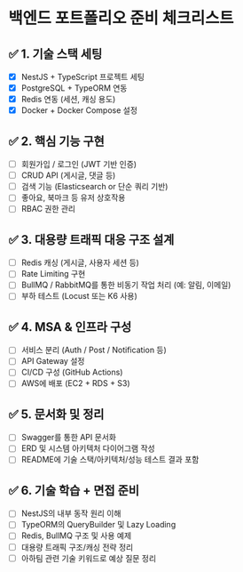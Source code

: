 # 백엔드 포트폴리오 준비 체크리스트

## ✅ 1. 기술 스택 세팅

- [x] NestJS + TypeScript 프로젝트 세팅
- [x] PostgreSQL + TypeORM 연동
- [x] Redis 연동 (세션, 캐싱 용도)
- [x] Docker + Docker Compose 설정

## ✅ 2. 핵심 기능 구현

- [ ] 회원가입 / 로그인 (JWT 기반 인증)
- [ ] CRUD API (게시글, 댓글 등)
- [ ] 검색 기능 (Elasticsearch or 단순 쿼리 기반)
- [ ] 좋아요, 북마크 등 유저 상호작용
- [ ] RBAC 권한 관리

## ✅ 3. 대용량 트래픽 대응 구조 설계

- [ ] Redis 캐싱 (게시글, 사용자 세션 등)
- [ ] Rate Limiting 구현
- [ ] BullMQ / RabbitMQ를 통한 비동기 작업 처리 (예: 알림, 이메일)
- [ ] 부하 테스트 (Locust 또는 K6 사용)

## ✅ 4. MSA & 인프라 구성

- [ ] 서비스 분리 (Auth / Post / Notification 등)
- [ ] API Gateway 설정
- [ ] CI/CD 구성 (GitHub Actions)
- [ ] AWS에 배포 (EC2 + RDS + S3)

## ✅ 5. 문서화 및 정리

- [ ] Swagger를 통한 API 문서화
- [ ] ERD 및 시스템 아키텍처 다이어그램 작성
- [ ] README에 기술 스택/아키텍처/성능 테스트 결과 포함

## ✅ 6. 기술 학습 + 면접 준비

- [ ] NestJS의 내부 동작 원리 이해
- [ ] TypeORM의 QueryBuilder 및 Lazy Loading
- [ ] Redis, BullMQ 구조 및 사용 예제
- [ ] 대용량 트래픽 구조/캐싱 전략 정리
- [ ] 아하팀 관련 기술 키워드로 예상 질문 정리
